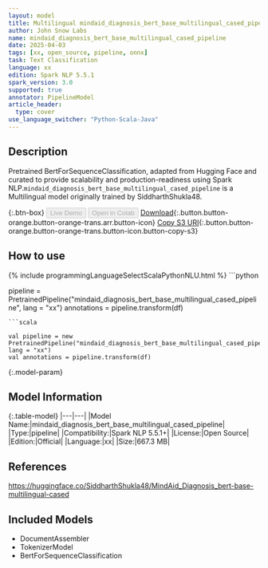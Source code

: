 ```yaml
---
layout: model
title: Multilingual mindaid_diagnosis_bert_base_multilingual_cased_pipeline pipeline BertForSequenceClassification from SiddharthShukla48
author: John Snow Labs
name: mindaid_diagnosis_bert_base_multilingual_cased_pipeline
date: 2025-04-03
tags: [xx, open_source, pipeline, onnx]
task: Text Classification
language: xx
edition: Spark NLP 5.5.1
spark_version: 3.0
supported: true
annotator: PipelineModel
article_header:
  type: cover
use_language_switcher: "Python-Scala-Java"
---
```


## Description

Pretrained BertForSequenceClassification, adapted from Hugging Face and curated to provide scalability and production-readiness using Spark NLP.`mindaid_diagnosis_bert_base_multilingual_cased_pipeline` is a Multilingual model originally trained by SiddharthShukla48.

{:.btn-box}
<button class="button button-orange" disabled>Live Demo</button>
<button class="button button-orange" disabled>Open in Colab</button>
[Download](https://s3.amazonaws.com/auxdata.johnsnowlabs.com/public/models/mindaid_diagnosis_bert_base_multilingual_cased_pipeline_xx_5.5.1_3.0_1743668415342.zip){:.button.button-orange.button-orange-trans.arr.button-icon}
[Copy S3 URI](s3://auxdata.johnsnowlabs.com/public/models/mindaid_diagnosis_bert_base_multilingual_cased_pipeline_xx_5.5.1_3.0_1743668415342.zip){:.button.button-orange.button-orange-trans.button-icon.button-copy-s3}

## How to use



<div class="tabs-box" markdown="1">
{% include programmingLanguageSelectScalaPythonNLU.html %}
```python

pipeline = PretrainedPipeline("mindaid_diagnosis_bert_base_multilingual_cased_pipeline", lang = "xx")
annotations =  pipeline.transform(df)   

```
```scala

val pipeline = new PretrainedPipeline("mindaid_diagnosis_bert_base_multilingual_cased_pipeline", lang = "xx")
val annotations = pipeline.transform(df)

```
</div>

{:.model-param}
## Model Information

{:.table-model}
|---|---|
|Model Name:|mindaid_diagnosis_bert_base_multilingual_cased_pipeline|
|Type:|pipeline|
|Compatibility:|Spark NLP 5.5.1+|
|License:|Open Source|
|Edition:|Official|
|Language:|xx|
|Size:|667.3 MB|

## References

https://huggingface.co/SiddharthShukla48/MindAid_Diagnosis_bert-base-multilingual-cased

## Included Models

- DocumentAssembler
- TokenizerModel
- BertForSequenceClassification
